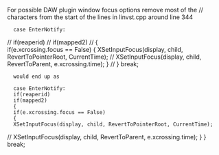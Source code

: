 For possible DAW plugin window focus options remove most of the // characters from the start of the lines in linvst.cpp around line 344

      case EnterNotify:
//      if(reaperid)
 //     if(mapped2)
  //    {     
      if(e.xcrossing.focus == False)
      {
      XSetInputFocus(display, child, RevertToPointerRoot, CurrentTime);
//    XSetInputFocus(display, child, RevertToParent, e.xcrossing.time);
      }
 //     }
      break;
      
      would end up as 
      
      case EnterNotify:
      if(reaperid)
      if(mapped2)
      {     
      if(e.xcrossing.focus == False)
      {
      XSetInputFocus(display, child, RevertToPointerRoot, CurrentTime);
//    XSetInputFocus(display, child, RevertToParent, e.xcrossing.time);
      }
      }
      break;


